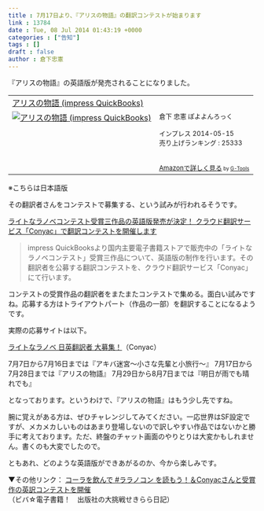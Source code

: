 ```yaml
---
title : 7月17日より、『アリスの物語』の翻訳コンテストが始まります
link : 13784
date : Tue, 08 Jul 2014 01:43:19 +0000
categories : ["告知"]
tags : []
draft : false
author : 倉下忠憲
---
```


『アリスの物語』の英語版が発売されることになりました。

<table  border="0" cellpadding="5"><tr><td colspan="2"><a href="http://www.amazon.co.jp/%E3%82%A2%E3%83%AA%E3%82%B9%E3%81%AE%E7%89%A9%E8%AA%9E-impress-QuickBooks-%E5%80%89%E4%B8%8B-%E5%BF%A0%E6%86%B2-ebook/dp/B00K1E2026%3FSubscriptionId%3D15SMZCTB9V8NGR2TW082%26tag%3Drashita1000-22%26linkCode%3Dxm2%26camp%3D2025%26creative%3D165953%26creativeASIN%3DB00K1E2026" target="_blank">アリスの物語 (impress QuickBooks)</a><img src="http://www.assoc-amazon.jp/e/ir?t=rashita1000-22&l=ur2&o=9" width="1" height="1" style="border: none;" alt="" /></td></tr><tr><td valign="top"><a href="http://www.amazon.co.jp/%E3%82%A2%E3%83%AA%E3%82%B9%E3%81%AE%E7%89%A9%E8%AA%9E-impress-QuickBooks-%E5%80%89%E4%B8%8B-%E5%BF%A0%E6%86%B2-ebook/dp/B00K1E2026%3FSubscriptionId%3D15SMZCTB9V8NGR2TW082%26tag%3Drashita1000-22%26linkCode%3Dxm2%26camp%3D2025%26creative%3D165953%26creativeASIN%3DB00K1E2026" target="_blank"><img src="http://ecx.images-amazon.com/images/I/517CiZk5JrL._SL160_.jpg" border="0" alt="アリスの物語 (impress QuickBooks)" /></a></td><td valign="top"><font size="-1">倉下 忠憲 ぽよよんろっく <br /><br />インプレス  2014-05-15<br />売り上げランキング : 25333<br /><br /><br /><a href="http://www.amazon.co.jp/%E3%82%A2%E3%83%AA%E3%82%B9%E3%81%AE%E7%89%A9%E8%AA%9E-impress-QuickBooks-%E5%80%89%E4%B8%8B-%E5%BF%A0%E6%86%B2-ebook/dp/B00K1E2026%3FSubscriptionId%3D15SMZCTB9V8NGR2TW082%26tag%3Drashita1000-22%26linkCode%3Dxm2%26camp%3D2025%26creative%3D165953%26creativeASIN%3DB00K1E2026" target="_blank">Amazonで詳しく見る</a></font><font size="-2"> by <a href="http://www.goodpic.com/mt/aws/index.html" >G-Tools</a></font></td></tr></table>
※こちらは日本語版

その翻訳者さんをコンテストで募集する、という試みが行われるそうです。

<a href="http://www.impress.co.jp/newsrelease/2014/07/20140707-01.html" target="_blank">ライトなラノベコンテスト受賞三作品の英語版発売が決定！ クラウド翻訳サービス「Conyac」で翻訳コンテストを開催します</a>

<blockquote>
impress QuickBooksより国内主要電子書籍ストアで販売中の「ライトなラノベコンテスト」受賞三作品について、英語版の制作を行います。その翻訳者を公募する翻訳コンテストを、クラウド翻訳サービス「Conyac」にて行います。
</blockquote>

コンテストの受賞作品の翻訳者をまたまたコンテストで集める。面白い試みですね。応募する方はトライアウトパート（作品の一部）を翻訳することになるようです。

実際の応募サイトは以下。

<a href="https://conyac.cc/ja/campaign/translation_contest_1407" target="_blank">ライトなラノベ  日英翻訳者 大募集！</a>（Conyac）

7月7日から7月16日までは『アキバ迷宮～小さな先輩と小旅行～』
7月17日から7月28日までは『アリスの物語』
7月29日から8月7日までは『明日が雨でも晴れでも』

となっております。というわけで、『アリスの物語』はもう少し先ですね。

腕に覚えがある方は、ぜひチャレンジしてみてください。一応世界はSF設定ですが、メカメカしいものはあまり登場しないので訳しやすい作品ではないかと勝手に考えております。ただ、終盤のチャット画面のやりとりは大変かもしれません。書くのも大変でしたので。

ともあれ、どのような英語版ができあがるのか、今から楽しみです。

▼その他リンク：
<a href="http://qb.impress.jp/2014/pepsiconyac/" target="_blank">コーラを飲んで #ララノコン を読もう！＆Conyacさんと受賞作の英訳コンテストを開催</a>（ビバ☆電子書籍！　出版社の大挑戦せきらら日記）
